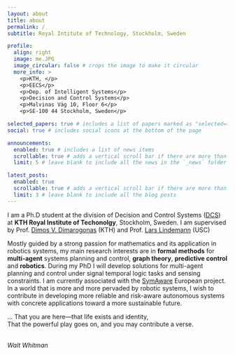 ```yaml
---
layout: about
title: about
permalink: /
subtitle: Royal Intitute of Technology, Stockholm, Sweden

profile:
  align: right
  image: me.JPG
  image_circular: false # crops the image to make it circular
  more_info: >
    <p>KTH, </p>
    <p>EECS</p>
    <p>Dep. of Intelligent Systems</p>
    <p>Decision and Control Systems</p>
    <p>Malvinas Väg 10, Floor 6</p>
    <p>SE-100 44 Stockholm, Sweden</p>

selected_papers: true # includes a list of papers marked as "selected={true}"
social: true # includes social icons at the bottom of the page

announcements:
  enabled: true # includes a list of news items
  scrollable: true # adds a vertical scroll bar if there are more than 3 news items
  limit: 5 # leave blank to include all the news in the `_news` folder

latest_posts:
  enabled: true
  scrollable: true # adds a vertical scroll bar if there are more than 3 new posts items
  limit: 3 # leave blank to include all the blog posts
---
```



I am a Ph.D student at the division of Decision and Control Systems (<a href="https://www.kth.se/is/dcs/division-of-decision-and-control-systems-1.788078">DCS</a>) at **KTH Royal Institute of Techonolgy**, Stockholm, Sweden. I am supervised by Prof. [Dimos V. Dimarogonas](https://people.kth.se/~dimos/) (KTH) and Prof. [Lars Lindemann](https://viterbigradadmission.usc.edu/doctoral/faculty-research/profile/?lname=Lindemann&fname=Lars) (USC)

Mostly guided by a strong passion for mathematics and its application in robotics systems, my main research interests are in **formal methods** for **multi-agent** systems planning and control, **graph theory**, **predictive control** and **robotics**. During my PhD I will develop solutions for multi-agent planning and control under signal temporal logic tasks and sensing constraints. I am currently associated with the <a href="https://www.symaware.eu/">SymAware</a> European project. In a world that is more and more pervaded by robotic systems, I wish to contribute in developing more reliable and risk-aware autonomous systems with concrete applications toward a more sustainable future.



... That you are here—that life exists and identity, <br>
  That the powerful play goes on, and you may contribute a verse.<br><br>

<em>Walt Whitman</em>